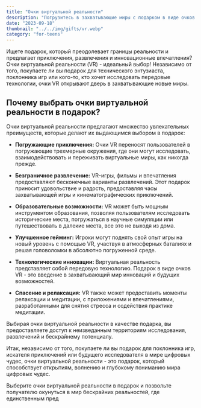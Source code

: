 ```yaml
---
title: "Очки виртуальной реальности"
description: "Погрузитесь в захватывающие миры с подарком в виде очков виртуальной реальности"
date: "2023-09-18"
thumbnail: "../../img/gifts/vr.webp"
category: "for-teens"
---
```

Ищете подарок, который преодолевает границы реальности и предлагает приключения, развлечения и инновационные впечатления? Очки виртуальной реальности (VR) - идеальный выбор! Независимо от того, покупаете ли вы подарок для технического энтузиаста, поклонника игр или кого-то, кто хочет исследовать передовые технологии, очки VR открывают дверь в захватывающие новые миры.

## Почему выбрать очки виртуальной реальности в подарок?

Очки виртуальной реальности предлагают множество увлекательных преимуществ, которые делают их выдающимся выбором в подарок:

- **Погружающие приключения:** Очки VR переносят пользователей в погружающие трехмерные окружения, где они могут исследовать, взаимодействовать и переживать виртуальные миры, как никогда прежде.

- **Безграничное развлечение:** VR-игры, фильмы и впечатления предоставляют бесконечные варианты развлечений. Этот подарок приносит удовольствие и радость, предоставляя часы захватывающей игры и кинематографических приключений.

- **Образовательные возможности:** VR может быть мощным инструментом образования, позволяя пользователям исследовать исторические места, погружаться в научные симуляции или путешествовать в далекие места, все это не выходя из дома.

- **Улучшенное гейминг:** Игроки могут поднять свой опыт игры на новый уровень с помощью VR, участвуя в атмосферных баталиях и решая головоломки в абсолютно погруженной среде.

- **Технологические инновации:** Виртуальная реальность представляет собой передовую технологию. Подарок в виде очков VR - это введение в захватывающий мир инноваций и будущих возможностей.

- **Спасение и релаксация:** VR также может предоставить моменты релаксации и медитации, с приложениями и впечатлениями, разработанными для снятия стресса и содействия практике медитации.

Выбирая очки виртуальной реальности в качестве подарка, вы предоставляете доступ к неизведанным территориям исследования, развлечений и бескрайнему потенциалу.

Итак, независимо от того, покупаете ли вы подарок для поклонника игр, искателя приключений или будущего исследователя в мире цифровых чудес, очки виртуальной реальности - это подарок, который способствует открытиям, волнению и глубокому пониманию мира цифровых чудес.

Выберите очки виртуальной реальности в подарок и позвольте получателю окунуться в мир бескрайних реальностей, где единственным пред
